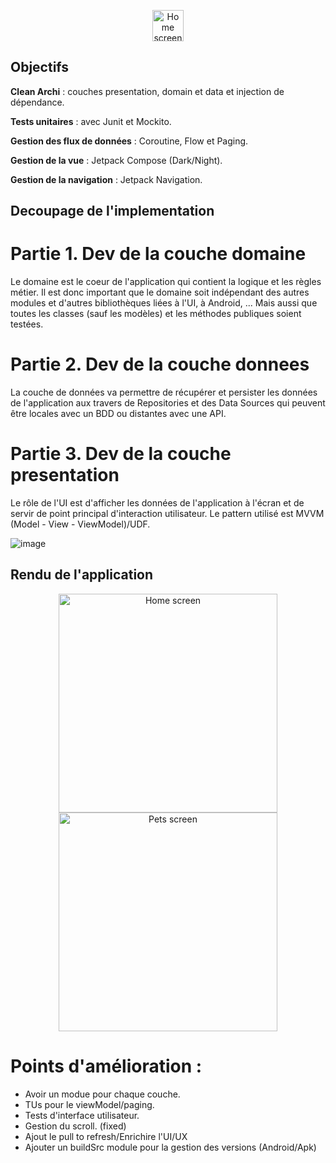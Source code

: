 <p align="center">
  <img src="https://github.com/selmanon/BluePets/assets/2206036/3289251a-5ec3-45b1-b9a4-f4b36c97c1e6" width="50" title="Home screen">
</p>

## Objectifs

**Clean Archi** : couches presentation, domain et data et injection de dépendance.

**Tests unitaires** : avec Junit et Mockito.

**Gestion des flux de données** : Coroutine, Flow et Paging.

**Gestion de la vue** : Jetpack Compose (Dark/Night).

**Gestion de la navigation** : Jetpack Navigation.


## Decoupage de l'implementation

# Partie 1. Dev de la couche domaine

Le domaine est le coeur de l'application qui contient la logique et les règles métier. Il est donc important que le domaine soit indépendant des autres modules et d'autres bibliothèques liées à l'UI, à Android, ... Mais aussi que toutes les classes (sauf les modèles) et les méthodes publiques soient testées.

# Partie 2. Dev de la couche donnees
La couche de données va permettre de récupérer et persister les données de l'application aux travers de Repositories et des Data Sources qui peuvent être locales avec un BDD ou distantes avec une API.

# Partie 3. Dev de la couche presentation
Le rôle de l'UI est d'afficher les données de l'application à l'écran et de servir de point principal d'interaction utilisateur. Le pattern utilisé est MVVM (Model - View - ViewModel)/UDF.

![image](https://github.com/selmanon/composeCleanArch/assets/2206036/6d5d69e3-8a1b-4ff0-ac7d-ccd5e1df9fad)

## Rendu de l'application
<p align="center">
  <img src="https://github.com/selmanon/composeCleanArch/blob/master/screenshoots/pets_home.png" width="350" title="Home screen">
  <img src="https://github.com/selmanon/composeCleanArch/assets/2206036/4d43fe66-726f-4578-8b64-82a3291bad3d" width="350" alt="Pets screen">
</p>


# Points d'amélioration :
- Avoir un modue pour chaque couche.
- TUs pour le viewModel/paging.
- Tests d'interface utilisateur.
- Gestion du scroll. (fixed)
- Ajout le pull to refresh/Enrichire l'UI/UX
- Ajouter un buildSrc module pour la gestion des versions (Android/Apk)



